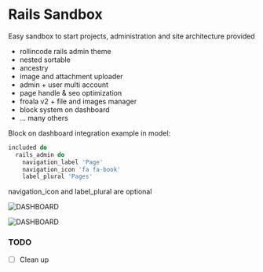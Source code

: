 Rails Sandbox
=============

Easy sandbox to start projects, administration and site architecture provided

- rollincode rails admin theme
- nested sortable
- ancestry
- image and attachment uploader
- admin + user multi account
- page handle & seo optimization
- froala v2 + file and images manager
- block system on dashboard
- ... many others

Block on dashboard
integration example in model:
```ruby
included do
  rails_admin do
    navigation_label 'Page'
    navigation_icon 'fa fa-book'
    label_plural 'Pages'
```
navigation_icon and label_plural are optional

![DASHBOARD](http://i.imgur.com/iWnBkEu.png, "block system")

![DASHBOARD](http://i.imgur.com/GJGfXVO.png, "view")

### TODO ###

- [ ] Clean up
